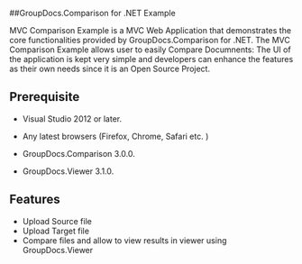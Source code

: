 ##GroupDocs.Comparison for .NET Example

MVC Comparison Example is a MVC Web  Application that demonstrates the core functionalities provided by GroupDocs.Comparison for .NET.
The MVC Comparison Example allows user to easily Compare Documnents: 
The UI of the application is kept very simple and developers can enhance the features as their own needs since it is an 
Open Source Project.



## Prerequisite

+ Visual Studio 2012 or later.


+ Any latest browsers (Firefox, Chrome, Safari etc. )

+ GroupDocs.Comparison 3.0.0.

+ GroupDocs.Viewer 3.1.0.

## Features 



+ Upload Source file
+ Upload Target file
+ Compare files and allow to view results in viewer using GroupDocs.Viewer
